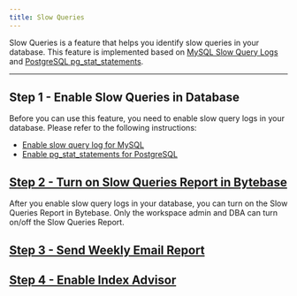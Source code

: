 ```yaml
---
title: Slow Queries
---
```


Slow Queries is a feature that helps you identify slow queries in your database. This feature is implemented based on [MySQL Slow Query Logs](https://dev.mysql.com/doc/refman/5.7/en/slow-query-log.html) and [PostgreSQL pg_stat_statements](https://www.postgresql.org/docs/current/pgstatstatements.html).

---

## Step 1 - Enable Slow Queries in Database

Before you can use this feature, you need to enable slow query logs in your database. Please refer to the following instructions:

- [Enable slow query log for MySQL](/reference/mysql/how-to/how-to-enable-slow-query-log-mysql)
- [Enable pg_stat_statements for PostgreSQL](/reference/postgres/how-to/how-to-enable-pg-stat-statements-postgres)

## [Step 2 - Turn on Slow Queries Report in Bytebase](/docs/slow-query/slow-query-report)

After you enable slow query logs in your database, you can turn on the Slow Queries Report in Bytebase.
Only the workspace admin and DBA can turn on/off the Slow Queries Report.

## [Step 3 - Send Weekly Email Report](/docs/slow-query/email-report)

## [Step 4 - Enable Index Advisor](/docs/slow-query/index-advisor)
